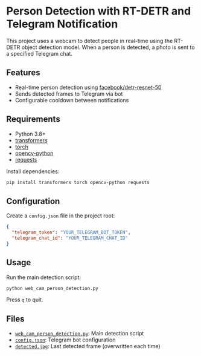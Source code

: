 # Person Detection with RT-DETR and Telegram Notification

This project uses a webcam to detect people in real-time using the RT-DETR object detection model. When a person is detected, a photo is sent to a specified Telegram chat.

## Features

- Real-time person detection using [facebook/detr-resnet-50](https://huggingface.co/facebook/detr-resnet-50)
- Sends detected frames to Telegram via bot
- Configurable cooldown between notifications

## Requirements

- Python 3.8+
- [transformers](https://pypi.org/project/transformers/)
- [torch](https://pypi.org/project/torch/)
- [opencv-python](https://pypi.org/project/opencv-python/)
- [requests](https://pypi.org/project/requests/)

Install dependencies:

```sh
pip install transformers torch opencv-python requests
```

## Configuration

Create a `config.json` file in the project root:

```json
{
  "telegram_token": "YOUR_TELEGRAM_BOT_TOKEN",
  "telegram_chat_id": "YOUR_TELEGRAM_CHAT_ID"
}
```

## Usage

Run the main detection script:

```sh
python web_cam_person_detection.py
```

Press `q` to quit.

## Files

- [`web_cam_person_detection.py`](web_cam_person_detection.py): Main detection script
- [`config.json`](config.json): Telegram bot configuration
- [`detected.jpg`](detected.jpg): Last detected frame (overwritten each time)
